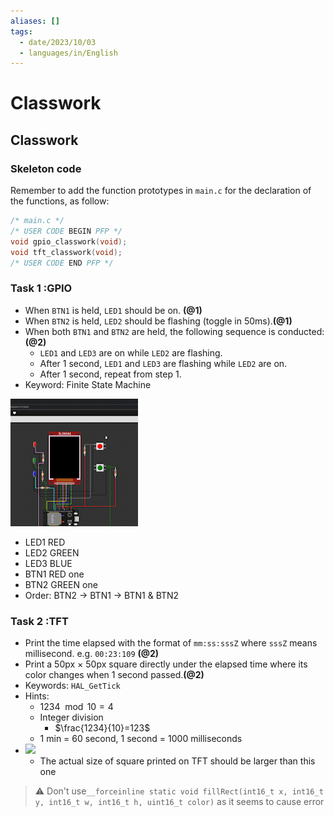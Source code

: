 ```yaml
---
aliases: []
tags:
  - date/2023/10/03
  - languages/in/English
---
```


# Classwork

## __Classwork__

### Skeleton code

Remember to add the function prototypes in `main.c` for the declaration of the functions, as follow:

```C
/* main.c */
/* USER CODE BEGIN PFP */
void gpio_classwork(void);
void tft_classwork(void);
/* USER CODE END PFP */
```

### __Task 1__ :GPIO

- When `BTN1` is held, `LED1` should be on. __(@1)__
- When `BTN2` is held, `LED2` should be flashing (toggle in 50ms).__(@1)__
- When both `BTN1` and `BTN2` are held, the following sequence is conducted:__(@2)__
  - `LED1` and `LED3` are on while `LED2` are flashing.
  - After 1 second, `LED1` and `LED3` are flashing while `LED2` are on.
  - After 1 second, repeat from step 1.
- Keyword: Finite State Machine

![](zF0Q2Lg.gif)

- LED1 RED
- LED2 GREEN
- LED3 BLUE
- BTN1 RED one
- BTN2 GREEN one
- Order: BTN2 -> BTN1 -> BTN1 & BTN2

### __Task 2__ :TFT

- Print the time elapsed with the format of `mm:ss:sssZ` where `sssZ` means millisecond. e.g. `00:23:109` __(@2)__
- Print a 50px $\times$ 50px square directly under the elapsed time where its color changes when 1 second passed.__(@2)__
- Keywords: `HAL_GetTick`
- Hints:
  - ​$1234\mod10=4$
  - Integer division
    - $\frac{1234}{10}=123$
  - 1 min = 60 second, 1 second = 1000 milliseconds
- ​![](2K6QaHR.gif)
  - The actual size of square printed on TFT should be larger than this one

> ⚠ Don't use`__forceinline static void fillRect(int16_t x, int16_t y, int16_t w, int16_t h, uint16_t color)` as it seems to cause error
